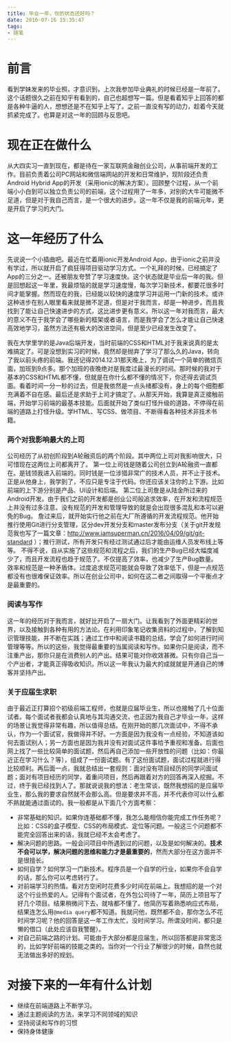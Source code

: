 ```yaml
---
title: 毕业一年，你的状态还好吗？
date: 2016-07-16 15:35:47
tags:
- 随笔
---
```

# 前言
看到学妹发来的毕业照，才意识到，上次我参加毕业典礼的时候已经是一年前了。这个话题很久之前在知乎有看到的，自己也超想写一篇。但是看着知乎上回答的都是各种牛逼的人，想想还是不在知乎上写了。之前一直没有写的动力，趁着今天就抓紧完成了。也算是对这一年的回顾与反思吧。

# 现在正在做什么
从大四实习一直到现在，都是待在一家互联网金融创业公司，从事前端开发的工作。目前负责着公司PC网站和微信端网站的开发和日常维护，现阶段还负责Android Hybrid App的开发（采用ionic的解决方案）。回顾整个过程，从一个前端小小白到可以独立负责公司的前端，这个过程用了一年多，对别的大牛可能微不足道，但是对于我自己而言，是一个很大的进步。这一年不仅是我的前端元年，更是开启了学习的大门。

# 这一年经历了什么
先说说一个小插曲吧。最近在忙着用ionic开发Android App，由于ionic之前并没有学过，所以就开启了疯狂得项目驱动学习方式。一个礼拜的时候，已经搞定了App的三分之一。还被朋友夸赞了学习速度快。这个状态就是毕业后一年的我。但是回想起这一年里，我最烦恼的就是学习速度慢，每次学习新技术，都要花很多时间才能掌握。然而现在的我，已经能以较快的速度学习并运用一门新的技术。或许这种进步在别人眼里看来就是微不足道，但是对于我而言，却是一种进步。而且我找到了能让自己快速进步的方式，这比进步更有意义。所以这一年对我而言，最大的意义不在于我学会了哪些新的框架或者语言，而是我学会了怎么才能让自己快速高效地学习，虽然方法还有极大的改进空间，但是至少已经发生改变了。

我在大学里学的是Java后端开发，当时前端的CSS和HTML对于我来说真的是太难搞定了。可是没想到实习的时候，竟然却是抛弃了学习了那么久的Java，转向了我以前头疼的前端。我还记得2014.12.31那天晚上，为了调试一个简单的微信页面，加班到9点多。那个加班的夜晚绝对是我度过最漫长的时间。那时候的我对于基本的CSS和HTML都不懂，但就是在你什么都不懂的情况下，你还得去调试页面。看着时间一分一秒的过去，但是我依然是一点头绪都没有，身上的每个细胞都充满着不自在感。最后还是求助于上司才搞定了。从那天开始，我算是真正接触前端，开始学习前端的最基本技能。后面就开始了类似打怪升级的道路，不停得在前端的道路上打怪升级。学HTML、写CSS、做项目、不断得看各种技术非技术书籍。
###  两个对我影响最大的上司
公司经历了从初创阶段到A轮融资后的两个阶段。其中两位上司对我影响很大，只可惜现在这两位上司都离开了。
第一位上司钱是随着公司创立到A轮融资一直都在。是钱领我进入前端的。同时钱是一位涉猎非常广的技术人员，并不止于技术。正是从他身上，我学到了，不应只是专注于代码。你还应该关注你的上下游。比如前端的上下游分别是产品、UI设计和后端。
第二位上司詹是从陆金所过来的Android开发。由于我们之前的开发都是创业公司般追求效率，在开发和流程规范上并没有过多注意。没有规范的开发和管理导致的就是会出现很多混乱和本可以避免的Bug。
詹过来后，就开始实行他之前在大厂所遵循的开发流程规范。他开始推行使用Git进行分支管理，区分dev开发分支和master发布分支（关于git开发规范我也写了一篇文章：http://www.iamsuperman.cn/2016/04/09/git/git-standard ）；推行测试，所有开发只有经过测试通过后才能由运维人员发布线上等等。
不得不说，自从实施了这些规范和流程之后，我们的生产Bug已经大幅度减少了，而且开发流程也趋于规范了。不仅提高了效率，也减少了生产Bug数量。
效率和规范是一种矛盾体。过度追求规范可能就会导致了效率低下，但是一点规范都没有也很难保证效率。所以在创业公司中，如何在这二者之间取得一个平衡点才是最重要的。
### 阅读与写作
这一年的经历对于我而言，就好比开启了一扇大门。让我看到了外面更精彩的世界，以及接触到各种有用的方法论。在利用印象笔记收集资料的过程中，了解到知识管理技能，并不断在实践；通过工作中和阅读书籍的总结，学会了如何进行时间管理等等。所以的这些，我觉得最重要的当属阅读和写作。如果你只是阅读，而不注重产出，那你只是在消费别人的产出。结果可能对你收效甚微。只有你自己当一个产出者，才能真正得吸收知识。所以这一年我认为最大的成就就是开通自己的博客并坚持产出。
### 关于应届生求职
由于最近正打算招个初级前端工程师，也就是应届毕业生，所以也接触了几十位面试者。每个面试者我都会认真地与其沟通交流，也正因为我自己才毕业一年，这样的场景让我觉得非常有趣，所以值得总结。在刚开始的那几次面试中，不得不承认，作为一个面试官，我做得并不好。一方面是因为我没有一点经验，不知道该如何去面试别人；另一方面也是因为我并没有对面试这件事给予重视和准备。后面也网上找了一些比较简单的面试题，然后再自己添加一些开放性的问题（比如：你最近正在学习什么？等），组成了一份面试题。有了这份面试题，面试过程就进行得比较顺利。再后面一点，我就总结出一套规则：面对没有项目经历的同学问面试题；面对有项目经历的同学，着重问项目，然后再跟着对方的回答再深入挖掘。不过，终于我已经找到人了。那就说说我的想法：老生常谈，既然我想招的是应届毕业生，那么我的要求自然就不会那么高。但是要求并不高，并不代表你可以什么都不熟就能通过面试的。我一般都是从下面几个方面考察：
* 非常基础的知识。如果你连基础都不懂，我怎么能相信你能完成工作任务呢？比如：CSS的盒子模型、CSS的布局模式、定位等问题。一般这三个问题都不能完全回答出来的话，我就已经不太会考虑了。
* 解决问题的思路。一般会问项目中所遇到过的问题，以及是如何解决的。**技术不会可以学，解决问题的思维和能力才是最重要的**，然而大部分在这方面并不是很擅长。
* 如何自学？如何学习一门新技术。程序员是一个自学的行业，如果你不会自学的话，那么你可以考虑转行了。
* 对前端学习的热情。看对方空闲时花费多少时间在前端上。我想招的是一个对这个行业热爱的人。记得有个面试者，在外包公司待了一年，简历上项目写了好几个项目。结果稍微问下去，就啥都不懂了。他简历写着熟悉响应式布局，结果连怎么用`@media query`都不知道。我就问他，既然都不会，那你怎么不花时间学习呢？他的回答是这一年工作太忙，没时间学习。所谓没时间，都只是懒的借口（此处应该自我警醒）。
* 对自己前端之路的计划。可能由于大部分都是应届生，所以回答都是非常宽泛的，比如学好前端的技能之类的。当你对一个行业了解很少的时候，自然也就无法做出多好的规划。

# 对接下来的一年有什么计划
* 继续在前端道路上不断学习。
* 通过主题阅读的方法，来学习不同领域的知识
* 坚持阅读和写作的习惯
* 保持身体健康
